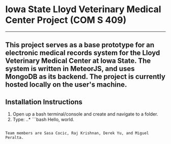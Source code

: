# Iowa State Lloyd Veterinary Medical Center Project (COM S 409)
---

This project serves as a base prototype for an electronic medical records system for the Lloyd Veterinary Medical Center at Iowa State. The system is written in MeteorJS, and uses MongoDB as its backend. The project is currently hosted locally on the user's machine.
---

## Installation Instructions

1. Open up a bash terminal/console and create and navigate to a folder.
2. Type:
..* ```bash
  Hello, world.
  ```

Team members are Sasa Cocic, Raj Krishnan, Derek Yu, and Miguel Peralta.
